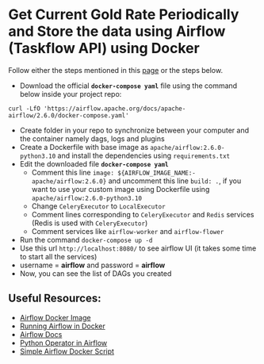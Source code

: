 # Get Current Gold Rate Periodically and Store the data using Airflow (Taskflow API) using Docker

Follow either the steps mentioned in this [page](https://airflow.apache.org/docs/apache-airflow/stable/howto/docker-compose/index.html) or the steps below.

- Download the official **`docker-compose yaml`** file using the command below inside your project repo:

```shell
curl -LfO 'https://airflow.apache.org/docs/apache-airflow/2.6.0/docker-compose.yaml'
```
- Create folder in your repo to synchronize between your computer and the container namely
dags, logs and plugins
- Create a Dockerfile with base image as `apache/airflow:2.6.0-python3.10` and install  the dependencies using `requirements.txt`
- Edit the downloaded file **`docker-compose yaml`**
  * Comment this line `image: ${AIRFLOW_IMAGE_NAME:-apache/airflow:2.6.0}` and uncomment this line `build: .`, 
if you want to use your custom image using Dockerfile using `apache/airflow:2.6.0-python3.10`
  * Change `CeleryExecutor` to `LocalExecutor`
  * Comment lines corresponding to `CeleryExecutor` and `Redis` services (Redis is used with `CeleryExecutor`)
  * Comment services like `airflow-worker` and `airflow-flower`
- Run the command `docker-compose up -d`
- Use this url `http://localhost:8080/` to see airflow UI (it takes some time to start all the services)
- username = **airflow** and password = **airflow**
- Now, you can see the list of DAGs you created


## Useful Resources:
- [Airflow Docker Image](https://hub.docker.com/r/apache/airflow)
- [Running Airflow in Docker](https://airflow.apache.org/docs/apache-airflow/stable/howto/docker-compose/index.html)
- [Airflow Docs](https://airflow.apache.org/docs/apache-airflow/2.0.1/)
- [Python Operator in Airflow](https://hevodata.com/learn/python-operator-in-airflow/)
- [Simple Airflow Docker Script](https://github.com/soumilshah1995/Learn-Apache-Airflow-in-easy-way-/)